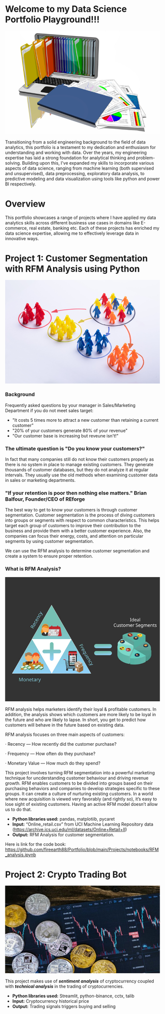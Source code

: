 # Welcome to my Data Science Portfolio Playground!!! 

![image](portfolio.jpg) 

Transitioning from a solid engineering background to the field of data analytics, this portfolio is a testament to my dedication and enthusiasm for understanding and working with data. Over the years, my engineering expertise has laid a strong foundation for analytical thinking and problem-solving. Building upon this, I've expanded my skills to incorporate various aspects of data science, ranging from machine learning (both supervised and unsupervised), data preprocessing, exploratory data analysis, to predictive modeling and data visualization using tools like python and power BI respectively. 

# Overview

This portfolio showcases a range of projects where I have applied my data analytics skills across different business use cases in domains like E-commerce, real estate, banking etc. Each of these projects has enriched my data science expertise, allowing me to effectively leverage data in innovative ways. 


# Project 1: Customer Segmentation with RFM Analysis using Python 
![image](segmentation.jpg) 

### Background

Frequently asked questions by your manager in Sales/Marketing Department if you do not meet sales target:
- "It costs 5 times more to attract a new customer than retaining a current customer"
- "20% of your customers generate 80% of your revenue"
- "Our customer base is increasing but reveune isn't!"
### The ultimate question is "Do you know your customers?"

In fact that many companies still do not know their customers properly as there is no system in place to manage existing customers. They generate thousands of customer databases, but they do not analyze it at regular intervals. They usually use the old methods when examining customer data in sales or marketing departments.

### "If your retention is poor then nothing else matters." Brian Balfour, Founder/CEO of REforge

The best way to get to know your customers is through customer segmentation.
Customer segmentation is the process of diving customers into groups or segments with respect to common characteristics.
This helps target each group of customers to improve their contribution to the business and provide them with a better customer experience.
Also, the companies can focus their energy, costs, and attention on particular segments by using customer segmentation.

We can use the RFM analysis to determine customer segmentation and create a system to ensure proper retention. 

### What is RFM Analysis?
![image](RFM.jpg) 

RFM analysis helps marketers identify their loyal & profitable customers. In addition, the analysis shows which customers are more likely to be loyal in the future and who are likely to lapse. In short, you get to predict how customers will behave in the future based on existing data.

RFM analysis focuses on three main aspects of customers:

· Recency — How recently did the customer purchase?

· Frequency — How often do they purchase?

· Monetary Value — How much do they spend?

This project involves turning RFM segmentation into a powerful marketing technique for uncderstanding customer behaviour and driving revenue growth. RFM enables customers to be divided into groups based on their purchasing behaviors and companies to develop strategies specific to these groups. It can create a culture of nurturing existing customers. In a world where new acquisition is viewed very favorably (and rightly so), it’s easy to lose sight of existing customers. Having an active RFM model doesn’t allow us to do that.

* **Python libraries used:** pandas, matplotiib, pycaret
* **Input:** “Online_retail.csv” from UCI Machine Learning Repository data (https://archive.ics.uci.edu/ml/datasets/Online+Retail+II) 
* **Output:** RFM Analysis for customer segmentation. 

Here is link for the code book: https://github.com/fireearth88/Portfolio/blob/main/Projects/notebooks/RFM_analysis.ipynb 

# Project 2: Crypto Trading Bot

![image](cypto.jpg) 

This project makes use of ***sentiment analysis*** of cryptocurrency coupled with ***technical analysis*** in the trading of cryptocurrencies.
* **Python libraries used:** Streamlit, python-binance, cctx, talib
* **Input:** Cryptocurrency historical price
* **Output:** Trading signals triggers buying and selling


